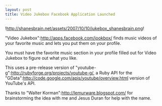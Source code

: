 ```yaml
--- 
layout: post
title: Video Jukebox Facebook Application Launched
---
```

!http://shanesbrain.net/assets/2007/10/10/jukebox_shanesbrain.png!

"Video Jukebox":http://apps.facebook.com/jookbox/ finds music videos of your favorite music and lets you put them on your profile.

You must have the favorite music section in your profile filled out for Video Jukebox to figure out what you like.

This uses a pre-release version of "youtube-g":http://rubyforge.org/projects/youtube-g/, a Ruby API for the "GData":http://code.google.com/apis/youtube/overview.html version of YouTube's API.

Thanks to "Walter Korman":http://lemurware.blogspot.com/ for brainstorming the idea with me and Jesus Duran for help with the name.



